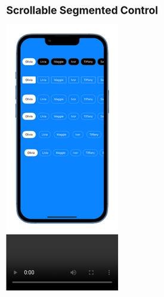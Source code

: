# Scrollable Segmented Control

<p align="row">
  <p align="left">
    <img src= "screenshot.png" width="300" >
    <video src='screenrecord.mp4' width=300/>
  </p>
</p>
